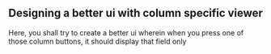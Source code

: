 ## Designing a better ui with column specific viewer

Here, you shall try to create a better ui wherein when you press one of those column buttons, it should display that field only
